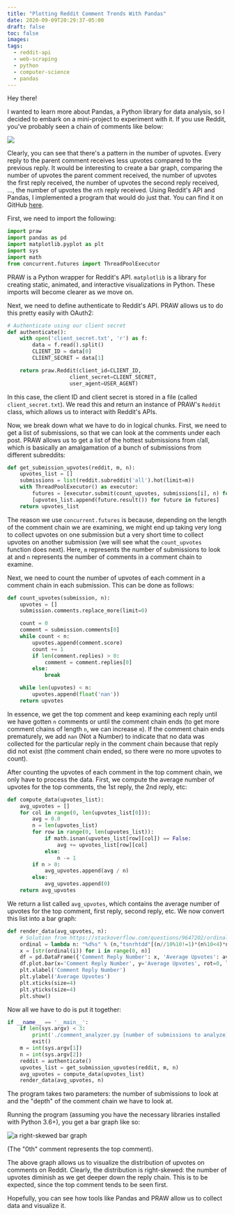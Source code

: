 ```yaml
---
title: "Plotting Reddit Comment Trends With Pandas"
date: 2020-09-09T20:29:37-05:00
draft: false
toc: false
images:
tags:
  - reddit-api
  - web-scraping
  - python
  - computer-science
  - pandas
---
```


Hey there!

I wanted to learn more about Pandas, a Python library for data analysis, so I decided to embark on a mini-project to experiment with it. If you use Reddit, you've probably seen a chain of comments like below:

![](/reddit-comment-chain.png)

Clearly, you can see that there's a pattern in the number of upvotes. Every reply to the parent comment receives less upvotes compared to the previous reply. It would be interesting to create a bar graph, comparing the number of upvotes the parent comment received, the number of upvotes the first reply received, the number of upvotes the second reply received, ..., the number of upvotes the `nth` reply received. Using Reddit's API and Pandas, I implemented a program that would do just that. You can find it on GitHub [here](https://github.com/sshawarma/comment_analyzer).

First, we need to import the following:

```python
import praw
import pandas as pd
import matplotlib.pyplot as plt
import sys
import math
from concurrent.futures import ThreadPoolExecutor
```



PRAW is a Python wrapper for Reddit's API. `matplotlib` is a library for creating static, animated, and interactive visualizations in Python. These imports will become clearer as we move on.

Next, we need to define authenticate to Reddit's API. PRAW allows us to do this pretty easily with OAuth2:

```python
# Authenticate using our client secret
def authenticate():
    with open('client_secret.txt', 'r') as f:
        data = f.read().split()
        CLIENT_ID = data[0]
        CLIENT_SECRET = data[1]

    return praw.Reddit(client_id=CLIENT_ID,
                    client_secret=CLIENT_SECRET,
                    user_agent=USER_AGENT)
```

In this case, the client ID and client secret is stored in a file (called `client_secret.txt`). We read this and return an instance of PRAW's `Reddit` class, which allows us to interact with Reddit's APIs.

Now, we break down what we have to do in logical chunks. First, we need to get a list of submissions, so that we can look at the comments under each post. PRAW allows us to get a list of the hottest submissions from r/all, which is basically an amalgamation of a bunch of submissions from different subreddits:

```python
def get_submission_upvotes(reddit, m, n):
    upvotes_list = []
    submissions = list(reddit.subreddit('all').hot(limit=m))
    with ThreadPoolExecutor() as executor:
        futures = [executor.submit(count_upvotes, submissions[i], n) for i in range(0, m)]
        [upvotes_list.append(future.result()) for future in futures]
    return upvotes_list
```

The reason we use `concurrent.futures` is because, depending on the length of the comment chain we are examining, we might end up taking very long to collect upvotes on one submission but a very short time to collect upvotes on another submission (we will see what the `count_upvotes` function does next). Here, `m` represents the number of submissions to look at and `n` represents the number of comments in a comment chain to examine.

Next, we need to count the number of upvotes of each comment in a comment chain in each submission. This can be done as follows:

```python
def count_upvotes(submission, n):
    upvotes = []
    submission.comments.replace_more(limit=0)

    count = 0
    comment = submission.comments[0]
    while count < n:
        upvotes.append(comment.score)
        count += 1
        if len(comment.replies) > 0:
            comment = comment.replies[0]
        else:
            break

    while len(upvotes) < n:
        upvotes.append(float('nan'))
    return upvotes
```

In essence, we get the top comment and keep examining each reply until we have gotten `n` comments or until the comment chain ends (to get more comment chains of length `n`, we can increase `m`). If the comment chain ends prematurely, we add `nan` (Not a Number) to indicate that no data was collected for the particular reply in the comment chain because that reply did not exist (the comment chain ended, so there were no more upvotes to count).

After counting the upvotes of each comment in the top comment chain, we only have to process the data. First, we compute the average number of upvotes for the top comments, the 1st reply, the 2nd reply, etc:

```python
def compute_data(upvotes_list):
    avg_upvotes = []
    for col in range(0, len(upvotes_list[0])):
        avg = 0.0
        n = len(upvotes_list)
        for row in range(0, len(upvotes_list)):
            if math.isnan(upvotes_list[row][col]) == False:
                avg += upvotes_list[row][col]
            else:
                n -= 1
        if n > 0:
            avg_upvotes.append(avg / n)
        else:
            avg_upvotes.append(0)
    return avg_upvotes
```

We return a list called `avg_upvotes`, which contains the average number of upvotes for the top comment, first reply, second reply, etc. We now convert this list into a bar graph:

```python
def render_data(avg_upvotes, n):
    # Solution from https://stackoverflow.com/questions/9647202/ordinal-numbers-replacement
    ordinal = lambda n: "%d%s" % (n,"tsnrhtdd"[(n//10%10!=1)*(n%10<4)*n%10::4])
    x = [str(ordinal(i)) for i in range(0, n)]
    df = pd.DataFrame({'Comment Reply Number': x, 'Average Upvotes': avg_upvotes})
    df.plot.bar(x='Comment Reply Number', y='Average Upvotes', rot=0, legend=False)
    plt.xlabel('Comment Reply Number')
    plt.ylabel('Average Upvotes')
    plt.xticks(size=4)
    plt.yticks(size=4)
    plt.show()
```



Now all we have to do is put it together:

```python
if __name__ == '__main__':
    if len(sys.argv) < 3:
        print('./comment_analyzer.py [number of submissions to analyze] [number of comments]')
        exit()
    m = int(sys.argv[1])
    n = int(sys.argv[2])
    reddit = authenticate()
    upvotes_list = get_submission_upvotes(reddit, m, n)
    avg_upvotes = compute_data(upvotes_list)
    render_data(avg_upvotes, n)
```

The program takes two parameters: the number of submissions to look at and the "depth" of the comment chain we have to look at.

Running the program (assuming you have the necessary libraries installed with Python 3.6+), you get a bar graph like so:

![a right-skewed bar graph](/pandas.png)

(The "0th" comment represents the top comment).

 The above graph allows us to visualize the distribution of upvotes on comments on Reddit. Clearly, the distribution is right-skewed: the number of upvotes diminish as we get deeper down the reply chain. This is to be expected, since the top comment tends to be seen first.

Hopefully, you can see how tools like Pandas and PRAW allow us to collect data and visualize it.